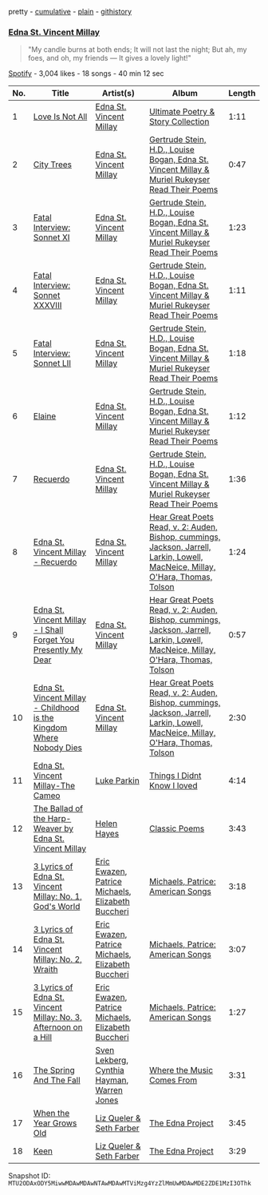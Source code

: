 pretty - [cumulative](/playlists/cumulative/37i9dQZF1DWU73wUKShGqj.md) - [plain](/playlists/plain/37i9dQZF1DWU73wUKShGqj) - [githistory](https://github.githistory.xyz/mackorone/spotify-playlist-archive/blob/main/playlists/plain/37i9dQZF1DWU73wUKShGqj)

### [Edna St\. Vincent Millay](https://open.spotify.com/playlist/37i9dQZF1DWU73wUKShGqj)

> "My candle burns at both ends; It will not last the night; But ah, my foes, and oh, my friends — It gives a lovely light!"

[Spotify](https://open.spotify.com/user/spotify) - 3,004 likes - 18 songs - 40 min 12 sec

| No. | Title | Artist(s) | Album | Length |
|---|---|---|---|---|
| 1 | [Love Is Not All](https://open.spotify.com/track/4PzL7AmZ3bWLdbwNqEd84a) | [Edna St\. Vincent Millay](https://open.spotify.com/artist/0CDolB6auhvott1yKVqkRP) | [Ultimate Poetry & Story Collection](https://open.spotify.com/album/4PzG6lT4mtGlpdOfhquCyL) | 1:11 |
| 2 | [City Trees](https://open.spotify.com/track/3Q8nH5c6iiDr9f7myrgWhB) | [Edna St\. Vincent Millay](https://open.spotify.com/artist/0CDolB6auhvott1yKVqkRP) | [Gertrude Stein, H.D., Louise Bogan, Edna St\. Vincent Millay & Muriel Rukeyser Read Their Poems](https://open.spotify.com/album/4mwvyOQAyhkQlE5QqVUVSs) | 0:47 |
| 3 | [Fatal Interview: Sonnet XI](https://open.spotify.com/track/2ALjYTnVOy0LINGcpm0LqA) | [Edna St\. Vincent Millay](https://open.spotify.com/artist/0CDolB6auhvott1yKVqkRP) | [Gertrude Stein, H.D., Louise Bogan, Edna St\. Vincent Millay & Muriel Rukeyser Read Their Poems](https://open.spotify.com/album/4mwvyOQAyhkQlE5QqVUVSs) | 1:23 |
| 4 | [Fatal Interview: Sonnet XXXVIII](https://open.spotify.com/track/125jkO66tt3hHwEKhlX62B) | [Edna St\. Vincent Millay](https://open.spotify.com/artist/0CDolB6auhvott1yKVqkRP) | [Gertrude Stein, H.D., Louise Bogan, Edna St\. Vincent Millay & Muriel Rukeyser Read Their Poems](https://open.spotify.com/album/4mwvyOQAyhkQlE5QqVUVSs) | 1:11 |
| 5 | [Fatal Interview: Sonnet LII](https://open.spotify.com/track/5RQvU4tEQvi2qMvPPRM1a4) | [Edna St\. Vincent Millay](https://open.spotify.com/artist/0CDolB6auhvott1yKVqkRP) | [Gertrude Stein, H.D., Louise Bogan, Edna St\. Vincent Millay & Muriel Rukeyser Read Their Poems](https://open.spotify.com/album/4mwvyOQAyhkQlE5QqVUVSs) | 1:18 |
| 6 | [Elaine](https://open.spotify.com/track/3uy974x5XveHiBHLCyks66) | [Edna St\. Vincent Millay](https://open.spotify.com/artist/0CDolB6auhvott1yKVqkRP) | [Gertrude Stein, H.D., Louise Bogan, Edna St\. Vincent Millay & Muriel Rukeyser Read Their Poems](https://open.spotify.com/album/4mwvyOQAyhkQlE5QqVUVSs) | 1:12 |
| 7 | [Recuerdo](https://open.spotify.com/track/0fvQ9gyjLg0EvqaUIE9EP0) | [Edna St\. Vincent Millay](https://open.spotify.com/artist/0CDolB6auhvott1yKVqkRP) | [Gertrude Stein, H.D., Louise Bogan, Edna St\. Vincent Millay & Muriel Rukeyser Read Their Poems](https://open.spotify.com/album/4mwvyOQAyhkQlE5QqVUVSs) | 1:36 |
| 8 | [Edna St\. Vincent Millay \- Recuerdo](https://open.spotify.com/track/1cvJSkMn5OVPKtOpbemKCl) | [Edna St\. Vincent Millay](https://open.spotify.com/artist/0CDolB6auhvott1yKVqkRP) | [Hear Great Poets Read, v\. 2: Auden, Bishop, cummings, Jackson, Jarrell, Larkin, Lowell, MacNeice, Millay, O'Hara, Thomas, Tolson](https://open.spotify.com/album/77m42pjrYkrK10KhBk9FhL) | 1:24 |
| 9 | [Edna St\. Vincent Millay \- I Shall Forget You Presently My Dear](https://open.spotify.com/track/4RAXUNZeC54ZOKtp2TzdPI) | [Edna St\. Vincent Millay](https://open.spotify.com/artist/0CDolB6auhvott1yKVqkRP) | [Hear Great Poets Read, v\. 2: Auden, Bishop, cummings, Jackson, Jarrell, Larkin, Lowell, MacNeice, Millay, O'Hara, Thomas, Tolson](https://open.spotify.com/album/77m42pjrYkrK10KhBk9FhL) | 0:57 |
| 10 | [Edna St\. Vincent Millay \- Childhood is the Kingdom Where Nobody Dies](https://open.spotify.com/track/5qjZ339a7FBz5CgVlysXeI) | [Edna St\. Vincent Millay](https://open.spotify.com/artist/0CDolB6auhvott1yKVqkRP) | [Hear Great Poets Read, v\. 2: Auden, Bishop, cummings, Jackson, Jarrell, Larkin, Lowell, MacNeice, Millay, O'Hara, Thomas, Tolson](https://open.spotify.com/album/77m42pjrYkrK10KhBk9FhL) | 2:30 |
| 11 | [Edna St\. Vincent Millay\-The Cameo](https://open.spotify.com/track/1VPfY18oPTO7QgCqEcCdtT) | [Luke Parkin](https://open.spotify.com/artist/1NvwBwBRMZIyDHAWAtXr0q) | [Things I Didnt Know I loved](https://open.spotify.com/album/5ZehiL1G0HxgiWYccKVH7E) | 4:14 |
| 12 | [The Ballad of the Harp\-Weaver by Edna St\. Vincent Millay](https://open.spotify.com/track/4aHGA5C93k12F3GyQaUGOE) | [Helen Hayes](https://open.spotify.com/artist/0F0qQpegA6PYW378FPZzw0) | [Classic Poems](https://open.spotify.com/album/6UVIkq0IRdn43k6bo5pLrc) | 3:43 |
| 13 | [3 Lyrics of Edna St\. Vincent Millay: No\. 1, God's World](https://open.spotify.com/track/5yqbKLSN9A9Z3vCVaFlDTr) | [Eric Ewazen](https://open.spotify.com/artist/5AXqlisvHp5FZLG3OE1qdm), [Patrice Michaels](https://open.spotify.com/artist/6t4GQE3lcTs8kd9Oi126rC), [Elizabeth Buccheri](https://open.spotify.com/artist/48vagI7DDzJlru9i6TepHO) | [Michaels, Patrice: American Songs](https://open.spotify.com/album/7hl3nLoDZ2nkx58nSdIGro) | 3:18 |
| 14 | [3 Lyrics of Edna St\. Vincent Millay: No\. 2, Wraith](https://open.spotify.com/track/5vX2KhCrsOOMqn5lAJg2iK) | [Eric Ewazen](https://open.spotify.com/artist/5AXqlisvHp5FZLG3OE1qdm), [Patrice Michaels](https://open.spotify.com/artist/6t4GQE3lcTs8kd9Oi126rC), [Elizabeth Buccheri](https://open.spotify.com/artist/48vagI7DDzJlru9i6TepHO) | [Michaels, Patrice: American Songs](https://open.spotify.com/album/7hl3nLoDZ2nkx58nSdIGro) | 3:07 |
| 15 | [3 Lyrics of Edna St\. Vincent Millay: No\. 3, Afternoon on a Hill](https://open.spotify.com/track/5Hws3iGHN61GI8RFzGAyIe) | [Eric Ewazen](https://open.spotify.com/artist/5AXqlisvHp5FZLG3OE1qdm), [Patrice Michaels](https://open.spotify.com/artist/6t4GQE3lcTs8kd9Oi126rC), [Elizabeth Buccheri](https://open.spotify.com/artist/48vagI7DDzJlru9i6TepHO) | [Michaels, Patrice: American Songs](https://open.spotify.com/album/7hl3nLoDZ2nkx58nSdIGro) | 1:27 |
| 16 | [The Spring And The Fall](https://open.spotify.com/track/32zZDqsnJsqmSCtCiG9kiS) | [Sven Lekberg](https://open.spotify.com/artist/5Ws8xRegLVD6myRElcXtLb), [Cynthia Hayman](https://open.spotify.com/artist/07Gjg9dQ2VIoaxRMZA2hBI), [Warren Jones](https://open.spotify.com/artist/7GXitJkePOpnuGE9NTpEJT) | [Where the Music Comes From](https://open.spotify.com/album/1nm62Z3WcjwkMZWUVQZILY) | 3:31 |
| 17 | [When the Year Grows Old](https://open.spotify.com/track/0U6tX53rgmh95ENtjHzjRg) | [Liz Queler & Seth Farber](https://open.spotify.com/artist/2HUdtZ6IL8DUOwvXytZqlP) | [The Edna Project](https://open.spotify.com/album/1q1AK2pyVWQvO2bTZcb3Sh) | 3:45 |
| 18 | [Keen](https://open.spotify.com/track/2Wr1Wh14UUVQwE34lBzR1b) | [Liz Queler & Seth Farber](https://open.spotify.com/artist/2HUdtZ6IL8DUOwvXytZqlP) | [The Edna Project](https://open.spotify.com/album/1q1AK2pyVWQvO2bTZcb3Sh) | 3:29 |

Snapshot ID: `MTU2ODAxODY5MiwwMDAwMDAwNTAwMDAwMTViMzg4YzZlMmUwMDAwMDE2ZDE1MzI3OThk`